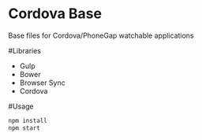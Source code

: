 # Cordova Base
Base files for Cordova/PhoneGap watchable applications

#Libraries

- Gulp
- Bower
- Browser Sync
- Cordova

#Usage

```bash
npm install
npm start
```

